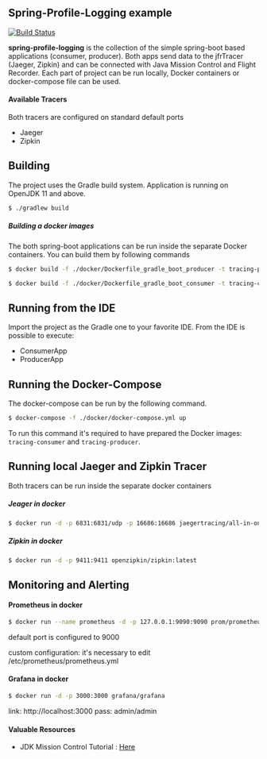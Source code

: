 ## Spring-Profile-Logging example

[![Build Status](https://travis-ci.org/mirage22/spring-prifile-logging.svg?branch=vehiclefactory-jfr-tracer)](https://travis-ci.org/mirage22/spring-prifile-logging)


**spring-profile-logging** is the collection of the simple spring-boot based 
applications (consumer, producer). Both apps send data to the jfrTracer (Jaeger, Zipkin) and 
can be connected with Java Mission Control and Flight Recorder.
Each part of project can be run locally, Docker containers or docker-compose file can be used. 

#### Available Tracers
Both tracers are configured on standard default ports
- Jaeger 
- Zipkin 

## Building
The project uses the Gradle build system. Application is running on OpenJDK 11 and above.
```bash
$ ./gradlew build
```
##### Building a docker images
The both spring-boot applications can be run inside the separate Docker containers. You can build 
them by following commands

```bash
$ docker build -f ./docker/Dockerfile_gradle_boot_producer -t tracing-producer .
```

```bash
$ docker build -f ./docker/Dockerfile_gradle_boot_consumer -t tracing-consumer .
```

## Running from the IDE
Import the project as the Gradle one to your favorite IDE. From the IDE is possible to execute:
- ConsumerApp
- ProducerApp

## Running the Docker-Compose
The docker-compose can be run by the following command. 
```bash
$ docker-compose -f ./docker/docker-compose.yml up
```
To run this command it's required to have prepared the Docker images: `tracing-consumer` and `tracing-producer`.

## Running local Jaeger and Zipkin Tracer
Both tracers can be run inside the separate docker containers 

##### Jeager in docker
```bash
$ docker run -d -p 6831:6831/udp -p 16686:16686 jaegertracing/all-in-one:latest
```

##### Zipkin in docker
```bash
$ docker run -d -p 9411:9411 openzipkin/zipkin:latest
```

## Monitoring and Alerting

####  Prometheus in docker 
```bash
$ docker run --name prometheus -d -p 127.0.0.1:9090:9090 prom/prometheus
```

default port is configured to 9000

custom configuration: it's necessary to edit /etc/prometheus/prometheus.yml

#### Grafana in docker 
```bash
$ docker run -d -p 3000:3000 grafana/grafana
```

link: http://localhost:3000 pass: admin/admin



#### Valuable Resources
- JDK Mission Control Tutorial : [Here](https://github.com/thegreystone/jmc-tutorial/tree/master/projects) 
